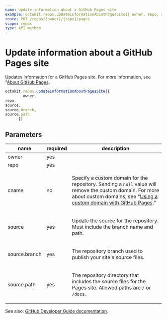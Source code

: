 ```yaml
---
name: Update information about a GitHub Pages site
example: octokit.repos.updateInformationAboutPagesSite({ owner, repo, source, source.branch, source.path })
route: PUT /repos/{owner}/{repo}/pages
scope: repos
type: API method
---
```


# Update information about a GitHub Pages site

Updates information for a GitHub Pages site. For more information, see "[About GitHub Pages](/github/working-with-github-pages/about-github-pages).

```js
octokit.repos.updateInformationAboutPagesSite({
        owner,
repo,
source,
source.branch,
source.path
      })
```

## Parameters

<table>
  <thead>
    <tr>
      <th>name</th>
      <th>required</th>
      <th>description</th>
    </tr>
  </thead>
  <tbody>
    <tr><td>owner</td><td>yes</td><td>

</td></tr>
<tr><td>repo</td><td>yes</td><td>

</td></tr>
<tr><td>cname</td><td>no</td><td>

Specify a custom domain for the repository. Sending a `null` value will remove the custom domain. For more about custom domains, see "[Using a custom domain with GitHub Pages](https://docs.github.com/articles/using-a-custom-domain-with-github-pages/)."

</td></tr>
<tr><td>source</td><td>yes</td><td>

Update the source for the repository. Must include the branch name and path.

</td></tr>
<tr><td>source.branch</td><td>yes</td><td>

The repository branch used to publish your site's source files.

</td></tr>
<tr><td>source.path</td><td>yes</td><td>

The repository directory that includes the source files for the Pages site. Allowed paths are `/` or `/docs`.

</td></tr>
  </tbody>
</table>

See also: [GitHub Developer Guide documentation](https://developer.github.com/v3/repos/pages/#update-information-about-a-github-pages-site).
